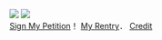 ![](https://files.catbox.moe/nwhcuo.webp)  ![](https://komarev.com/ghpvc/?username=dogism&color=900D06)
<br>
[Sign My Petition](https://tys.atabook.org)！ [My Rentry](https://rentry.co/tys)． [Credit](https://www.tumblr.com/devilsp3rm/759187163533492225/)
